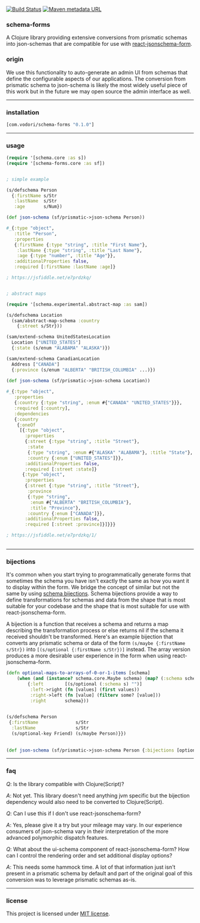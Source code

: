 [![Build Status](https://travis-ci.org/vodori/missing.svg?branch=develop)](https://travis-ci.org/vodori/missing) [![Maven metadata URL](https://img.shields.io/maven-metadata/v/http/central.maven.org/maven2/com/vodori/missing/maven-metadata.xml.svg)](https://mvnrepository.com/artifact/com.vodori/missing)

### schema-forms

A Clojure library providing extensive conversions from prismatic schemas into json-schemas that are 
compatible for use with [react-jsonschema-form](https://github.com/mozilla-services/react-jsonschema-form).

### origin

We use this functionality to auto-generate an admin UI from schemas that define the configurable aspects 
of our applications. The conversion from prismatic schema to json-schema is likely the most widely useful 
piece of this work but in the future we may open source the admin interface as well.

___

### installation 

```clojure
[com.vodori/schema-forms "0.1.0"]
```

___

### usage 

```clojure
(require '[schema.core :as s])
(require '[schema-forms.core :as sf])


; simple example

(s/defschema Person 
  {:firstName s/Str
   :lastName  s/Str 
   :age       s/Num})

(def json-schema (sf/prismatic->json-schema Person))

#_{:type "object",
   :title "Person",
   :properties
   {:firstName {:type "string", :title "First Name"},
    :lastName {:type "string", :title "Last Name"},
    :age {:type "number", :title "Age"}},
   :additionalProperties false,
   :required [:firstName :lastName :age]}

; https://jsfiddle.net/e7prdzkq/


; abstract maps

(require '[schema.experimental.abstract-map :as sam])

(s/defschema Location
  (sam/abstract-map-schema :country
    {:street s/Str}))

(sam/extend-schema UnitedStatesLocation
  Location ["UNITED_STATES"]
  {:state (s/enum "ALABAMA" "ALASKA")})

(sam/extend-schema CanadianLocation
  Address ["CANADA"]
  {:province (s/enum "ALBERTA" "BRITISH_COLUMBIA" ...)})
  
(def json-schema (sf/prismatic->json-schema Location))

#_{:type "object",
   :properties
   {:country {:type "string", :enum #{"CANADA" "UNITED_STATES"}}},
   :required [:country],
   :dependencies
   {:country
    {:oneOf
     [{:type "object",
       :properties
       {:street {:type "string", :title "Street"},
        :state
        {:type "string", :enum #{"ALASKA" "ALABAMA"}, :title "State"},
        :country {:enum ["UNITED_STATES"]}},
       :additionalProperties false,
       :required [:street :state]}
      {:type "object",
       :properties
       {:street {:type "string", :title "Street"},
        :province
        {:type "string",
         :enum #{"ALBERTA" "BRITISH_COLUMBIA"},
         :title "Province"},
        :country {:enum ["CANADA"]}},
       :additionalProperties false,
       :required [:street :province]}]}}}

; https://jsfiddle.net/e7prdzkq/1/
       
```

___


### bijections

It's common when you start trying to programmatically generate forms that sometimes the schema
you have isn't exactly the same as how you want it to display within the form. We bridge the 
concept of similar but not the same by using [schema bijections](https://github.com/gfredericks/schema-bijections). 
Schema bijections provide a way to define transformations for schemas and data from the shape that is most suitable 
for your codebase and the shape that is most suitable for use with react-jsonschema-form.


A bijection is a function that receives a schema and returns a map describing the transformation process
or else returns nil if the schema it received shouldn't be transformed. Here's an example bijection that
converts any prismatic schema or data of the form `(s/maybe {:firstName s/Str})` into 
`[(s/optional {:firstName s/Str})]` instead. The array version produces a more desirable user experience
in the form when using react-jsonschema-form.


```clojure
(defn optional-maps-to-arrays-of-0-or-1-items [schema]
    (when (and (instance? schema.core.Maybe schema) (map? (:schema schema)))
        {:left        [(s/optional (:schema s) "")]
         :left->right (fn [values] (first values))
         :right->left (fn [value] (filterv some? [value]))
         :right       schema}))
         

(s/defschema Person 
 {:firstName              s/Str
  :lastName               s/Str
  (s/optional-key Friend) (s/maybe Person)}})
     
     
(def json-schema (sf/prismatic->json-schema Person {:bijections [optional-maps-to-arrays-of-0-or-1-items]}))

```


___


### faq

_Q_: Is the library compatible with Clojure(Script)? 

_A_: Not yet. This library doesn't need anything jvm specific but the bijection
dependency would also need to be converted to Clojure(Script).


_Q_: Can I use this if I don't use react-jsonschema-form? 

_A_: Yes, please give it a try but your mileage may vary. In our experience consumers of
json-schema vary in their interpretation of the more advanced polymorphic dispatch features.


_Q_: What about the ui-schema component of react-jsonschema-form? How can I control the rendering order
and set additional display options?

_A_: This needs some hammock time. A lot of that information just isn't present in a prismatic
schema by default and part of the original goal of this conversion was to leverage prismatic schemas
as-is.


___

### license
This project is licensed under [MIT license](http://opensource.org/licenses/MIT).









